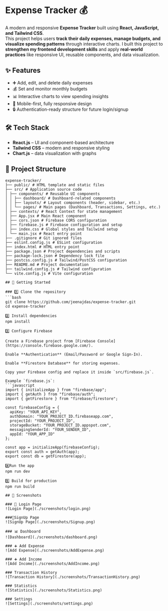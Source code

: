 # Expense Tracker 💰

A modern and responsive **Expense Tracker** built using **React, JavaScript, and Tailwind CSS**.  
This project helps users **track their daily expenses, manage budgets, and visualize spending patterns** through interactive charts.
I built this project to **strengthen my frontend development skills** and apply **real-world practices** like responsive UI, reusable components, and data visualization.

## ✨ Features
- ➕ Add, edit, and delete daily expenses  
- 💰 Set and monitor monthly budgets  
- 📊 Interactive charts to view spending insights  
- 📱 Mobile-first, fully responsive design  
- 🔒 Authentication-ready structure for future login/signup  

## 🛠️ Tech Stack
- **React.js**  – UI and component-based architecture  
- **Tailwind CSS** – modern and responsive styling  
- **Chart.js** – data visualization with graphs

## 📂 Project Structure
```text
expense-tracker/
├── public/ # HTML template and static files
├── src/ # Application source code
│ ├── components/ # Reusable UI components
│ │ ├── dashboard/ # Dashboard-related components
│ │ ├── layouts/ # Layout components (header, sidebar, etc.)
│ │ └── pages/ # Main pages (Dashboard, Transactions, Settings, etc.)
│ ├── contexts/ # React Context for state management
│ ├── App.jsx # Main React component
│ ├── cors.json # Firebase CORS configuration
│ ├── firebase.js # Firebase configuration and setup
│ ├── index.css # Global styles and Tailwind setup
│ └── main.jsx # React entry point
├── .gitignore # Git ignored files
├── eslint.config.js # ESLint configuration
├── index.html # HTML entry point
├── package.json # Project dependencies and scripts
├── package-lock.json # Dependency lock file
├── postcss.config.js # Tailwind/PostCSS configuration
├── README.md # Project documentation
├── tailwind.config.js # Tailwind configuration
└── vite.config.js # Vite configuration

## 🚀 Getting Started

### 1️⃣ Clone the repository
```bash
git clone https://github.com/jeenajdas/expense-tracker.git
cd expense-tracker

2️⃣ Install dependencies
npm install

3️⃣ Configure Firebase

Create a Firebase project from [Firebase Console](https://console.firebase.google.com/).

Enable **Authentication** (Email/Password or Google Sign-In).

Enable **Firestore Database** for storing expenses.

Copy your Firebase config and replace it inside `src/firebase.js`.

Example `firebase.js`:
```javascript
import { initializeApp } from "firebase/app";
import { getAuth } from "firebase/auth";
import { getFirestore } from "firebase/firestore";

const firebaseConfig = {
  apiKey: "YOUR_API_KEY",
  authDomain: "YOUR_PROJECT_ID.firebaseapp.com",
  projectId: "YOUR_PROJECT_ID",
  storageBucket: "YOUR_PROJECT_ID.appspot.com",
  messagingSenderId: "YOUR_SENDER_ID",
  appId: "YOUR_APP_ID"
};

const app = initializeApp(firebaseConfig);
export const auth = getAuth(app);
export const db = getFirestore(app);

4️⃣Run the app
npm run dev

5️⃣ Build for production
npm run build

## 📸 Screenshots

### 🔑 Login Page  
![Login Page](./screenshots/login.png)

###🔑SignUp Page
![SignUp Page](./screenshots/Signup.png)

### 📊 Dashboard  
![Dashboard](./screenshots/dashboard.png)

### ➕ Add Expense  
![Add Expense](./screenshots/AddExpense.png)

### ➕ Add Income
![Add Income](./screenshots/AddIncome.png)

### Transaction History
![Transaction History](./screenshots/TransactionHistory.png)

### Statistics
![Statistics](./screenshots/Statistics.png)

### Settings
![Settings](./screenshots/settings.png)
